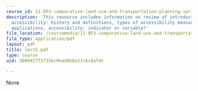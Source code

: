 ```yaml
---
course_id: 11-953-comparative-land-use-and-transportation-planning-spring-2006
description: 'This resource includes information on review of introductory assignment,
  accessibility: history and definitions, types of accessibility measures, example
  applications, accessibility: indicator or variable?'
file_location: /coursemedia/11-953-comparative-land-use-and-transportation-planning-spring-2006/366942772735bc0ead6b6a21c6c0afdc_lect5.pdf
file_type: application/pdf
layout: pdf
title: lect5.pdf
type: course
uid: 366942772735bc0ead6b6a21c6c0afdc

---
```

None